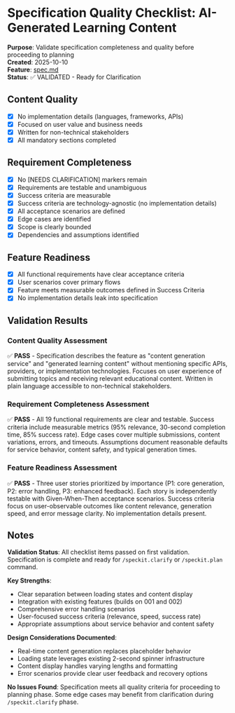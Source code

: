 # Specification Quality Checklist: AI-Generated Learning Content

**Purpose**: Validate specification completeness and quality before proceeding to planning  
**Created**: 2025-10-10  
**Feature**: [spec.md](../spec.md)  
**Status**: ✅ VALIDATED - Ready for Clarification

## Content Quality

- [x] No implementation details (languages, frameworks, APIs)
- [x] Focused on user value and business needs
- [x] Written for non-technical stakeholders
- [x] All mandatory sections completed

## Requirement Completeness

- [x] No [NEEDS CLARIFICATION] markers remain
- [x] Requirements are testable and unambiguous
- [x] Success criteria are measurable
- [x] Success criteria are technology-agnostic (no implementation details)
- [x] All acceptance scenarios are defined
- [x] Edge cases are identified
- [x] Scope is clearly bounded
- [x] Dependencies and assumptions identified

## Feature Readiness

- [x] All functional requirements have clear acceptance criteria
- [x] User scenarios cover primary flows
- [x] Feature meets measurable outcomes defined in Success Criteria
- [x] No implementation details leak into specification

## Validation Results

### Content Quality Assessment
✅ **PASS** - Specification describes the feature as "content generation service" and "generated learning content" without mentioning specific APIs, providers, or implementation technologies. Focuses on user experience of submitting topics and receiving relevant educational content. Written in plain language accessible to non-technical stakeholders.

### Requirement Completeness Assessment
✅ **PASS** - All 19 functional requirements are clear and testable. Success criteria include measurable metrics (95% relevance, 30-second completion time, 85% success rate). Edge cases cover multiple submissions, content variations, errors, and timeouts. Assumptions document reasonable defaults for service behavior, content safety, and typical generation times.

### Feature Readiness Assessment
✅ **PASS** - Three user stories prioritized by importance (P1: core generation, P2: error handling, P3: enhanced feedback). Each story is independently testable with Given-When-Then acceptance scenarios. Success criteria focus on user-observable outcomes like content relevance, generation speed, and error message clarity. No implementation details present.

## Notes

**Validation Status**: All checklist items passed on first validation. Specification is complete and ready for `/speckit.clarify` or `/speckit.plan` command.

**Key Strengths**:
- Clear separation between loading states and content display
- Integration with existing features (builds on 001 and 002)
- Comprehensive error handling scenarios
- User-focused success criteria (relevance, speed, success rate)
- Appropriate assumptions about service behavior and content safety

**Design Considerations Documented**:
- Real-time content generation replaces placeholder behavior
- Loading state leverages existing 2-second spinner infrastructure
- Content display handles varying lengths and formatting
- Error scenarios provide clear user feedback and recovery options

**No Issues Found**: Specification meets all quality criteria for proceeding to planning phase. Some edge cases may benefit from clarification during `/speckit.clarify` phase.

